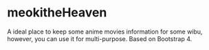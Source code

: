 # meokitheHeaven
A ideal place to keep some anime movies information for some wibu, however, you can use it for multi-purpose. Based on Bootstrap 4.
